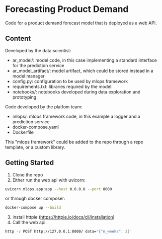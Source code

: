 # Forecasting Product Demand
Code for a product demand forecast model that is deployed as a web API.

## Content
Developed by the data scientist:
 - ar_model/: model code, in this case implementing a standard interface for the prediction service
 - ar_model_artifact/: model artifact, which could be stored instead in a model manager
 - config.py: configuration to be used by mlops framework
 - requirements.txt: libraries required by the model
 - notebooks/: notebooks developed during data exploration and prototyping

Code developed by the platfom team:
 - mlops/: mlops framework code, in this example a logger and a prediction
   service
 - docker-compose.yaml
 - Dockerfile 
 
This "mlops framework" could be added to the repo through a repo template, or a
custom library.

## Getting Started
1. Clone the repo
2. Either run the web api with uvicorn:
```bash
uvicorn mlops.app:app --host 0.0.0.0 --port 8000
```
or through docker composer:
```bash
docker-compose up --build
```
3. Install httpie (https://httpie.io/docs/cli/installation)
4. Call the web api: 
```bash
http -v POST http://127.0.0.1:8000/ data='{"n_weeks": 2}'
```